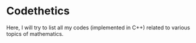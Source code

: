 Codethetics
===========

Here, I will try to list all my codes (implemented in C++) related to various topics of mathematics.
